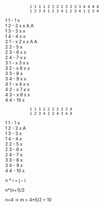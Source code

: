 


               1 1 1 1 2 2 2 2 3 3 3 3 4 4 4 4
               1 2 3 4 1 2 3 4 1 2 3 4 1 2 3 4
1 1 - 1        x                            
1 2 - 2          x     x             A     A   
1 3 - 3            x           x              
1 4 - 4              x                 x      
2 1 -   x 2      x     x             A     A  
2 2 - 5                  x                      
2 3 - 6                    x     x                
2 4 - 7                      x           x    
3 1 -   x 3        x           x               
3 2 -   x 6                x     x               
3 3 - 8                            x              
3 4 - 9                              x     x      
4 1 -   x 4           x                x           
4 2 -   x 7                  x           x        
4 3 -   x 9                          x     x   
4 4 - 10                                     x




               1 1 1 1 2 2 2 3 3 4
               1 2 3 4 2 3 4 3 4 4
1 1 - 1        x                 
1 2 - 2          x             A    
1 3 - 3            x               
1 4 - 4              x              
2 2 - 5                x             
2 3 - 6                  x             
2 4 - 7                    x          
3 3 - 8                      x         
3 4 - 9                        x       
4 4 - 10                         x

n * i + j - i   

n*(n+1)/2

n=4 -> m = 4*5/2 = 10
